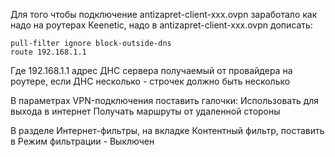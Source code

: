 Для того чтобы подключение antizapret-client-xxx.ovpn заработало как надо на роутерах Keenetic, надо в antizapret-client-xxx.ovpn дописать:

```
pull-filter ignore block-outside-dns
route 192.168.1.1
```

Где 192.168.1.1 адрес ДНС сервера получаемый от провайдера на роутере, если ДНС несколько - строчек должно быть несколько 

В параметрах VPN-подключения поставить галочки:
	Использовать для выхода в интернет
	Получать маршруты от удаленной стороны

В разделе Интернет-фильтры, на вкладке Контентный фильтр, поставить в Режим фильтрации - Выключен
